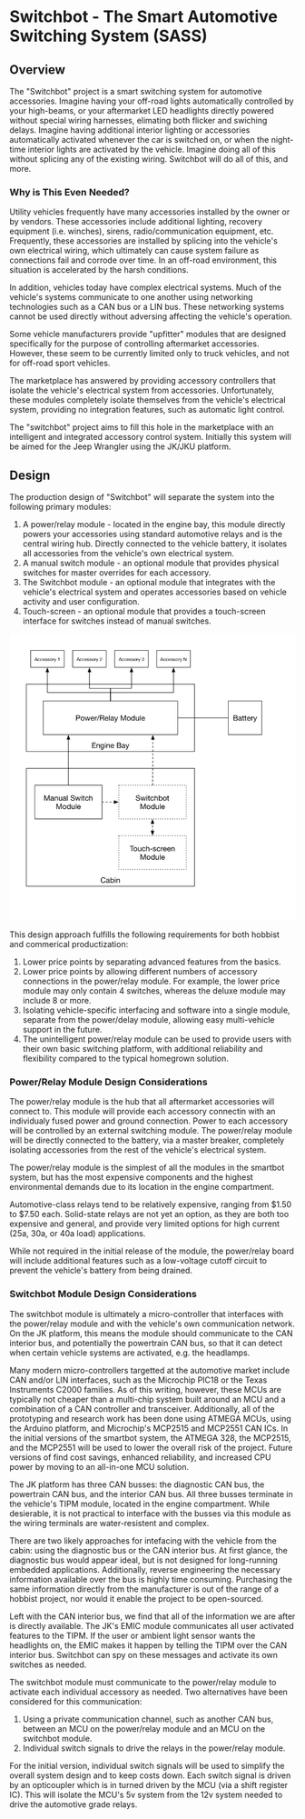 # Switchbot - The Smart Automotive Switching System (SASS)

## Overview

The "Switchbot" project is a smart switching system for automotive accessories. Imagine
having your off-road lights automatically controlled by your high-beams, or your aftermarket
LED headlights directly powered without special wiring harnesses, elimating both flicker and
swiching delays. Imagine having additional interior lighting or accessories automatically
activated whenever the car is switched on, or when the night-time interior lights are activated
by the vehicle. Imagine doing all of this without splicing any of the existing wiring. Switchbot
will do all of this, and more.

### Why is This Even Needed?

Utility vehicles frequently have many accessories installed by the owner or by vendors. These
accessories include additional lighting, recovery equipment (i.e. winches), sirens, 
radio/communication equipment, etc. Frequently, these accessories are installed by splicing
into the vehicle's own electrical wiring, which ultimately can cause system failure as 
connections fail and corrode over time. In an off-road environment, this situation is accelerated
by the harsh conditions.

In addition, vehicles today have complex electrical systems. Much of the vehicle's systems
communicate to one another using networking technologies such as a CAN bus or a LIN bus. These
networking systems cannot be used directly without adversing affecting the vehicle's operation.

Some vehicle manufacturers provide "upfitter" modules that are designed specifically for the
purpose of controlling aftermarket accessories. However, these seem to be currently limited 
only to truck vehicles, and not for off-road sport vehicles.

The marketplace has answered by providing accessory controllers that isolate the vehicle's
electrical system from accessories. Unfortunately, these modules completely isolate themselves
from the vehicle's electrical system, providing no integration features, such as automatic
light control.

The "switchbot" project aims to fill this hole in the marketplace with an intelligent and
integrated accessory control system. Initially this system will be aimed for the Jeep
Wrangler using the JK/JKU platform.

## Design

The production design of "Switchbot" will separate the system into the following primary modules:

1. A power/relay module - located in the engine bay, this module directly powers your accessories
using standard automotive relays and is the central wiring hub. Directly connected to the 
vehicle battery, it isolates all accessories from the vehicle's own electrical system.
2. A manual switch module - an optional module that provides physical switches for master overrides
for each accessory.
3. The Switchbot module - an optional module that integrates with the vehicle's electrical system
and operates accessories based on vehicle activity and user configuration.
4. Touch-screen - an optional module that provides a touch-screen interface for switches instead
of manual switches.

![Switchbot Design](switchbot_design.png)

This design approach fulfills the following requirements for both hobbist and commerical
productization:

1. Lower price points by separating advanced features from the basics.
2. Lower price points by allowing different numbers of accessory connections in the power/relay
module. For example, the lower price module may only contain 4 switches, whereas the deluxe
module may include 8 or more.
3. Isolating vehicle-specific interfacing and software into a single module, separate from
the power/delay module, allowing easy multi-vehicle support in the future.
4. The unintelligent power/relay module can be used to provide users with their own basic
switching platform, with additional reliability and flexibility compared to the typical homegrown
solution.

### Power/Relay Module Design Considerations

The power/relay module is the hub that all aftermarket accessories will connect to. This 
module will provide each accessory connectin with an individualy fused power and ground
connection. Power to each accessory will be controlled by an external switching module.
The power/relay module will be directly connected to the battery, via a master breaker,
completely isolating accessories from the rest of the vehicle's electrical system.

The power/relay module is the simplest of all the modules in the smartbot system, but has
the most expensive components and the highest environmental demands due to its location
in the engine compartment. 

Automotive-class relays tend to be relatively expensive, ranging from $1.50 to $7.50 each.
Solid-state relays are not yet an option, as they are both too expensive and general, and
provide very limited options for high current (25a, 30a, or 40a load) applications.

While not required in the initial release of the module, the power/relay board will
include additional features such as a low-voltage cutoff circuit to prevent the vehicle's
battery from being drained.

### Switchbot Module Design Considerations

The switchbot module is ultimately a micro-controller that interfaces with the power/relay
module and with the vehicle's own communication network. On the JK platform, this means
the module should communicate to the CAN interior bus, and potentially the powertrain CAN
bus, so that it can detect when certain vehicle systems are activated, e.g. the headlamps.

Many modern micro-controllers targetted at the automotive market include CAN and/or LIN
interfaces, such as the Microchip PIC18 or the Texas Instruments C2000 families. As of
this writing, however, these MCUs are typically not cheaper than a multi-chip system
built around an MCU and a combination of a CAN controller and transceiver. Additionally,
all of the prototyping and research work has been done using ATMEGA MCUs, using the
Arduino platform, and Microchip's MCP2515 and MCP2551 CAN ICs. In the initial versions
of the smartbot system, the ATMEGA 328, the MCP2515, and the MCP2551 will be used
to lower the overall risk of the project. Future versions of find cost savings,
enhanced reliability, and increased CPU power by moving to an all-in-one MCU solution.

The JK platform has three CAN busses: the diagnostic CAN bus, the powertrain CAN bus,
and the interior CAN bus. All three busses terminate in the vehicle's TIPM module,
located in the engine compartment. While desierable, it is not practical to interface
with the busses via this module as the wiring terminals are water-resistent and 
complex.

There are two likely approaches for intefacing with the vehicle from the cabin: using
the diagnostic bus or the CAN interior bus. At first glance, the diagnostic bus would
appear ideal, but is not designed for long-running embedded applications. Additionally,
reverse engineering the necessary information available over the bus is highly time
consuming. Purchasing the same information directly from the manufacturer is out of
the range of a hobbist project, nor would it enable the project to be open-sourced.

Left with the CAN interior bus, we find that all of the information we are after is
directly available. The JK's EMIC module communicates all user activated features
to the TIPM. If the user or ambient light sensor wants the headlights on, the EMIC
makes it happen by telling the TIPM over the CAN interior bus. Switchbot can spy on
these messages and activate its own switches as needed.

The switchbot module must communicate to the power/relay module to activate each
individual accessory as needed. Two alternatives have been considered for this
communication:

1. Using a private communication channel, such as another CAN bus, between an MCU
on the power/relay module and an MCU on the switchbot module.
2. Individual switch signals to drive the relays in the power/relay module.

For the initial version, individual switch signals will be used to simplify the overall
system design and to keep costs down. Each switch signal is driven by an opticoupler 
which is in turned driven by the MCU (via a shift register IC). This will isolate the
MCU's 5v system from the 12v system needed to drive the automotive grade relays.

